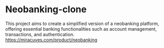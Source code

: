 # Neobanking-clone
This project aims to create a simplified version of a neobanking platform, offering essential banking functionalities such as account management, transactions, and authentication.
https://miracuves.com/product/neobanking
